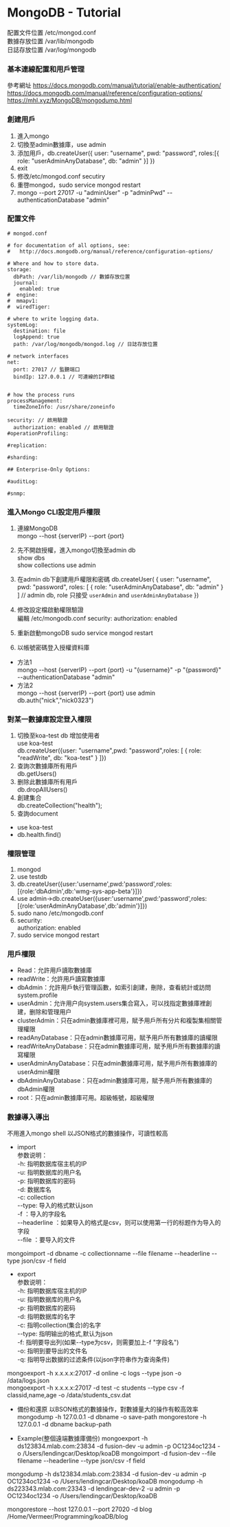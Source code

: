# MongoDB - Tutorial  
配置文件位置 /etc/mongod.conf  
數據存放位置 /var/lib/mongodb  
日誌存放位置 /var/log/mongodb  
### 基本連線配置和用戶管理
參考網址 https://docs.mongodb.com/manual/tutorial/enable-authentication/  
https://docs.mongodb.com/manual/reference/configuration-options/
https://mhl.xyz/MongoDB/mongodump.html  
### 創建用戶
1. 進入mongo  
2. 切換至admin數據庫，use admin  
3. 添加用戶，db.createUser({
  user: "username",
  pwd: "password",
  roles:[{
    role: "userAdminAnyDatabase",
    db: "admin"
  }]
})
4. exit
5. 修改/etc/mongod.conf secutiry  
6. 重啓mongod，sudo service mongod restart  
7. mongo --port 27017 -u "adminUser" -p "adminPwd" --authenticationDatabase "admin"
### 配置文件
```
# mongod.conf

# for documentation of all options, see:
#   http://docs.mongodb.org/manual/reference/configuration-options/

# Where and how to store data.
storage:
  dbPath: /var/lib/mongodb // 數據存放位置
  journal:
    enabled: true
#  engine:
#  mmapv1:
#  wiredTiger:

# where to write logging data.
systemLog:
  destination: file
  logAppend: true
  path: /var/log/mongodb/mongod.log // 日誌存放位置

# network interfaces
net:
  port: 27017 // 監聽端口
  bindIp: 127.0.0.1 // 可連線的IP群組


# how the process runs
processManagement:
  timeZoneInfo: /usr/share/zoneinfo

security: // 啟用驗證
  authorization: enabled // 啟用驗證
#operationProfiling:

#replication:

#sharding:

## Enterprise-Only Options:

#auditLog:

#snmp:
```  
### 進入Mongo CLI設定用戶權限
1. 連線MongoDB  
mongo --host {serverIP} --port {port}  
2. 先不開啟授權，進入mongo切換至admin db  
show dbs  
show collections
use admin  
3. 在admin db下創建用戶權限和密碼
db.createUser(
{
    user: "username",
    pwd: "password",
    roles: [ { role: "userAdminAnyDatabase", db: "admin" } ] // admin db, role 只接受 `userAdmin` and `userAdminAnyDatabase`
})  
4. 修改設定檔啟動權限驗證  
編輯 /etc/mongodb.conf
security:
    authorization: enabled

5. 重新啟動mongoDB
sudo service mongod restart

6. 以帳號密碼登入授權資料庫  
- 方法1  
mongo --host {serverIP} --port {port} -u "{username}" -p "{password}" --authenticationDatabase "admin"  
- 方法2  
mongo --host {serverIP} --port {port}
use admin
db.auth("nick","nick0323")
### 對某一數據庫設定登入權限  
1. 切換至koa-test db 增加使用者  
use koa-test  
db.createUser({user: "username",pwd: "password",roles: [ { role: "readWrite", db: "koa-test" } ]})  
2. 查詢次數據庫所有用戶  
db.getUsers()  
3. 删除此數據庫所有用戶  
db.dropAllUsers()  
4. 創建集合  
db.createCollection("health");
5. 查詢document  
- use koa-test
- db.health.find()
### 權限管理  
1. mongod  
2. use testdb  
3. db.createUser({user:'username',pwd:'password',roles:[{role:'dbAdmin',db:'wmg-sys-app-beta'}]})  
4. use admin->db.createUser({user:'username',pwd:'password',roles:[{role:'userAdminAnyDatabase',db:'admin'}]})  
5. sudo nano /etc/mongodb.conf
6. security:  
    authorization: enabled  
7. sudo service mongod restart  
### 用戶權限
- Read：允許用戶讀取數據庫  
- readWrite：允許用戶讀寫數據庫  
- dbAdmin：允許用戶執行管理函數，如索引創建，刪除，查看統計或訪問system.profile  
- userAdmin：允许用户向system.users集合寫入，可以找指定數據庫裡創建，删除和管理用户  
- clusterAdmin：只在admin數據庫裡可用，賦予用戶所有分片和複製集相關管理權限  
- readAnyDatabase：只在admin數據庫可用，賦予用戶所有數據庫的讀權限  
- readWriteAnyDatabase：只在admin數據庫可用，賦予用戶所有數據庫的讀寫權限  
- userAdminAnyDatabase：只在admin數據庫可用，賦予用戶所有數據庫的userAdmin權限  
- dbAdminAnyDatabase：只在admin數據庫可用，賦予用戶所有數據庫的dbAdmin權限  
- root：只在admin數據庫可用。超級帳號，超級權限  
### 數據導入導出  
不用進入mongo shell
以JSON格式的數據操作，可讀性較高
- import  
参数说明：  
-h: 指明数据库宿主机的IP  
-u: 指明数据库的用户名  
-p: 指明数据库的密码  
-d: 数据库名  
-c: collection  
--type: 导入的格式默认json  
-f ：导入的字段名  
--headerline ：如果导入的格式是csv，则可以使用第一行的标题作为导入的字段  
--file ：要导入的文件  

mongoimport -d dbname -c collectionname --file filename --headerline --type json/csv -f field  

- export  
参数说明：  
-h: 指明数据库宿主机的IP  
-u: 指明数据库的用户名  
-p: 指明数据库的密码  
-d: 指明数据库的名字  
-c: 指明collection(集合)的名字  
--type: 指明输出的格式,默认为json  
-f: 指明要导出列(如果--type为csv，则需要加上-f "字段名")  
-o: 指明到要导出的文件名  
-q: 指明导出数据的过滤条件(以json字符串作为查询条件)  

mongoexport -h x.x.x.x:27017 -d online -c logs --type json -o /data/logs.json  
mongoexport -h x.x.x.x:27017 -d test -c students --type csv -f classid,name,age -o /data/students_csv.dat  

- 備份和還原
以BSON格式的數據操作，對數據量大的操作有較高效率
mongodump -h 127.0.0.1 -d dbname -o save-path
mongorestore -h 127.0.0.1 -d dbname backup-path

- Example(整個遠端數據庫備份)
mongoexport -h ds123834.mlab.com:23834 -d fusion-dev -u admin -p OC1234oc1234 -o /Users/lendingcar/Desktop/koaDB
mongoimport -d fusion-dev --file filename --headerline --type json/csv -f field

mongodump -h ds123834.mlab.com:23834 -d fusion-dev -u admin -p OC1234oc1234 -o /Users/lendingcar/Desktop/koaDB
mongodump -h ds223343.mlab.com:23343 -d lendingcar-dev-2 -u admin -p OC1234oc1234 -o /Users/lendingcar/Desktop/koaDB

mongorestore --host 127.0.0.1 --port 27020 -d blog /Home/Vermeer/Programming/koaDB/blog